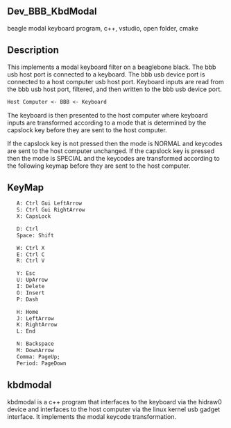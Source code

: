 ## Dev_BBB_KbdModal
beagle modal keyboard program, c++, vstudio, open folder, cmake
## Description
This implements a modal keyboard filter on a beaglebone black.
The bbb usb host port is connected to a keyboard.
The bbb usb device port is connected to a host computer usb host port.
Keyboard inputs are read from the bbb usb host port, filtered, and then 
written to the bbb usb device port.

``` markdown
Host Computer <- BBB <- Keyboard
```

The keyboard is then presented to the host computer where keyboard inputs
are transformed according to a mode that is determined by the capslock
key before they are sent to the host computer.

If the capslock key is not pressed then the mode is NORMAL and
keycodes are sent to the host computer unchanged. If the capslock
key is pressed then the mode is SPECIAL and the keycodes are transformed
according to the following keymap before they are sent to the host computer.

## KeyMap
``` markdown
   A: Ctrl Gui LeftArrow
   S: Ctrl Gui RightArrow
   X: CapsLock

   D: Ctrl
   Space: Shift

   W: Ctrl X
   E: Ctrl C
   R: Ctrl V

   Y: Esc
   U: UpArrow
   I: Delete
   O: Insert
   P: Dash

   H: Home
   J: LeftArrow
   K: RightArrow
   L: End

   N: Backspace
   M: DownArrow
   Comma: PageUp;
   Period: PageDown
```

## kbdmodal
kbdmodal is a c++ program that interfaces to the keyboard via the hidraw0 device and
interfaces to the host computer via the linux kernel usb gadget interface. It implements
the modal keycode transformation.


